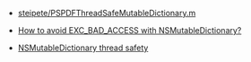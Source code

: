 - [steipete/PSPDFThreadSafeMutableDictionary.m](https://gist.github.com/steipete/5928916)

- [How to avoid EXC_BAD_ACCESS with NSMutableDictionary?](http://stackoverflow.com/questions/23912029/how-to-avoid-exc-bad-access-with-nsmutabledictionary-in-non-arc-world)

- [NSMutableDictionary thread safety](http://stackoverflow.com/questions/1986736/nsmutabledictionary-thread-safety)
